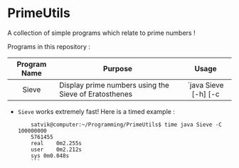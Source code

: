# PrimeUtils
A collection of simple programs which relate to prime numbers !

Programs in this repository :

| Program Name  | Purpose                                               | Usage                                  |
| :------------:|-------------------------------------------------------|:--------------------------------------:|
| Sieve         | Display prime numbers using the Sieve of Eratosthenes | `java Sieve [-h] [-c | -C] maxNumber`  |


+ `Sieve` works extremely fast! Here is a timed example :
        
	```
        satvik@computer:~/Programming/PrimeUtils$ time java Sieve -C 100000000
        5761455
        real	0m2.255s
        user	0m2.212s
        sys	0m0.048s
        ```
    
